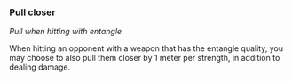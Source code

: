 
### Pull closer

_Pull when hitting with entangle_

When hitting an opponent with a weapon that has the entangle quality, you may choose to also pull them closer by 1 meter per strength, in addition to dealing damage.
